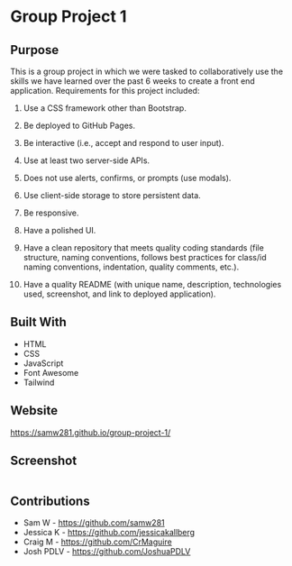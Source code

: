# Group Project 1

## Purpose

This is a group project in which we were tasked to collaboratively use the skills we have learned over the past 6 weeks to create a front end application. Requirements for this project included:

1. Use a CSS framework other than Bootstrap.

2. Be deployed to GitHub Pages.

3. Be interactive (i.e., accept and respond to user input).

4. Use at least two server-side APIs.

5. Does not use alerts, confirms, or prompts (use modals).

6. Use client-side storage to store persistent data.

7. Be responsive.

8. Have a polished UI.

9. Have a clean repository that meets quality coding standards (file structure, naming conventions, follows best practices for class/id naming conventions, indentation, quality comments, etc.).

10. Have a quality README (with unique name, description, technologies used, screenshot, and link to deployed application).

## Built With

* HTML
* CSS
* JavaScript
* Font Awesome
* Tailwind

## Website

https://samw281.github.io/group-project-1/

## Screenshot
![]()

## Contributions

* Sam W - https://github.com/samw281
* Jessica K - https://github.com/jessicakallberg
* Craig M - https://github.com/CrMaguire
* Josh PDLV - https://github.com/JoshuaPDLV